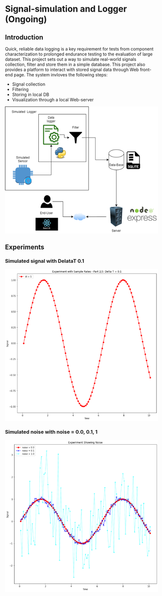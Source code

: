# Signal-simulation and Logger (Ongoing)

## Introduction

Quick, reliable data logging is a key requirement for tests from component characterization to prolonged endurance testing to the evaluation of large dataset. This project sets out a way to simulate real-world signals collection, filter and store them in a simple database. This project also provides a platform to interact with stored signal data through Web front-end page. The system invloves the following steps:

* Signal collection
* Filtering 
* Storing in local DB
* Visualization through a local Web-server

<p align="center">
<img  src="./image.png">
<p>

  
  ## Experiments
  ### Simulated signal with DelataT 0.1
  <p align="center">
  <img width="600" height="500"  src="./Delta01.png">
  <p>
    
  ### Simulated noise with noise = 0.0, 0.1, 1 
  <p align="center">
  <img width="600" height="500"  src="./Noise.png">
  <p>
